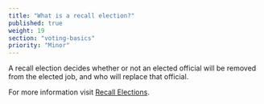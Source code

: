 ```yaml
---
title: "What is a recall election?"
published: true
weight: 19
section: "voting-basics"
priority: "Minor"
---
```

A recall election decides whether or not an elected official will be removed from the elected job, and who will replace that official.   

For more information visit [Recall Elections](http://www.sos.ca.gov/elections/prior-elections/statewide-election-results/statewide-special-election-october-7-2003/frequently-asked-questions/#1).   

